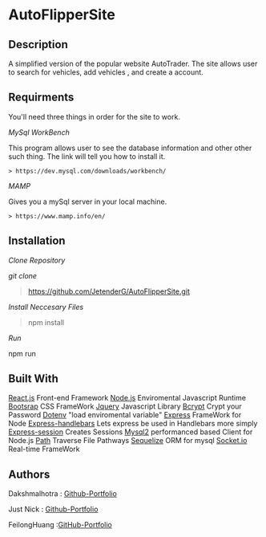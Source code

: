  AutoFlipperSite
 ===============

 Description
 -------

A simplified version of the popular website AutoTrader. The site allows user to search for vehicles, add vehicles , and create a account.


Requirments
-----

You'll need three things in order for the site to work.

 *MySql WorkBench*

This program allows user to see the database information and other other such thing. 
The link will tell you how to install it.

    > https://dev.mysql.com/downloads/workbench/
    

 *MAMP*

 Gives you a mySql server in your local machine.

    > https://www.mamp.info/en/



Installation 
----------

*Clone Repository*

*git clone*

> https://github.com/JetenderG/AutoFlipperSite.git

*Install Neccesary Files*

> npm install

*Run*

npm run

Built With
--------

[React.js](https://reactjs.org/) Front-end Framework
[Node.js](https://nodejs.org/en/) Enviromental Javascript Runtime
[Bootsrap](https://getbootstrap.com/) CSS FrameWork
[Jquery](https://jquery.com/) Javascript Library
[Bcrypt](https://www.npmjs.com/package/bcrypt) Crypt your Password
[Dotenv](https://www.npmjs.com/package/dotenv) "load enviromental variable"
[Express](https://www.npmjs.com/package/express) FrameWork for Node
[Express-handlebars](https://www.npmjs.com/package/express-handlebars) Lets express be used in Handlebars more simply
[Express-session](https://www.npmjs.com/package/express-session) Creates Sessions
[Mysql2](https://www.npmjs.com/package/mysql2) performanced based Client for Node.js
[Path](https://www.npmjs.com/package/path) Traverse File Pathways
[Sequelize](https://www.npmjs.com/package/sequelize) ORM for mysql
[Socket.io](https://www.npmjs.com/package/socket.io) Real-time FrameWork

Authors
-------

Dakshmalhotra : [Github-Portfolio](https://github.com/dakshmalhotra)

Just Nick : [Github-Portfolio](https://github.com/Mr-Ouya)

FeilongHuang :[GitHub-Portfolio](https://github.com/FeilongHuang)
